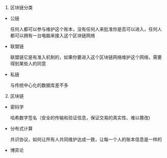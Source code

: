 1. 区块链分类

+ 公链

   任何人都可以参与维护这个账本，没有任何人来批准你是否可以进入，任何人都可以拥有一台电脑来接入这个区块链网络

+ 联盟链

   联盟链它是有准入机制的，如果你要进入这个区块链网络维护这个网络，需要得到某些人的同意

+ 私链

   与传统中心化的数据库差不多

2. 区块链

+ 密码学

    哈希数字签名（安全的传输和验证信息，保证交易的真实性、难以篡改)

+ 分布式计算

    共识协议，如何让所有人共同维护达成一致，让每一个人的账本信息是一样的

+ 博弈论
